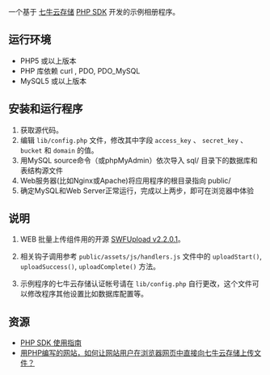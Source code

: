 
一个基于 [七牛云存储](http://www.qiniu.com) [PHP SDK](http://docs.qiniu.com/php-sdk/index.html) 开发的示例相册程序。

## 运行环境

- PHP5 或以上版本
- PHP 库依赖 curl , PDO, PDO_MySQL
- MySQL5 或以上版本

## 安装和运行程序

1. 获取源代码。  
2. 编辑 `lib/config.php` 文件，修改其中字段 `access_key` 、 `secret_key` 、 `bucket` 和 `domain` 的值。  
3. 用MySQL source命令（或phpMyAdmin）依次导入 sql/ 目录下的数据库和表结构源文件
4. Web服务器(比如Nginx或Apache)将应用程序的根目录指向 public/  
5. 确定MySQL和Web Server正常运行，完成以上两步，即可在浏览器中体验  

## 说明

1. WEB 批量上传组件用的开源 [SWFUpload v2.2.0.1](http://code.google.com/p/swfupload/)。

2. 相关钩子调用参考 `public/assets/js/handlers.js` 文件中的 `uploadStart()`, `uploadSuccess()`, `uploadComplete()` 方法。

3. 示例程序的七牛云存储认证帐号请在 `lib/config.php` 自行更改，这个文件可以修改程序其他设置比如数据库配置等。


## 资源

- [PHP SDK 使用指南](http://docs.qiniu.com/php-sdk/index.html)  
- [用PHP编写的网站，如何让网站用户在浏览器网页中直接向七牛云存储上传文件？](http://docs.qiniutek.com/v2/sdk/php5-3/#web-upload-files-directly)
